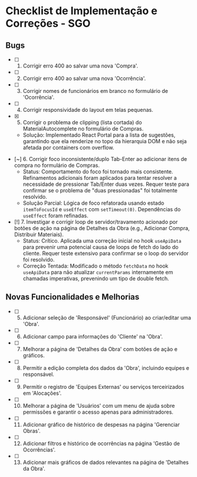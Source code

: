 # Checklist de Implementação e Correções - SGO

## Bugs
- [ ] 1. Corrigir erro 400 ao salvar uma nova 'Compra'.
- [ ] 2. Corrigir erro 400 ao salvar uma nova 'Ocorrência'.
- [ ] 3. Corrigir nomes de funcionários em branco no formulário de 'Ocorrência'.
- [ ] 4. Corrigir responsividade do layout em telas pequenas.
- [X] 5. Corrigir o problema de clipping (lista cortada) do MaterialAutocomplete no formulário de Compras.
    - Solução: Implementado React Portal para a lista de sugestões, garantindo que ela renderize no topo da hierarquia DOM e não seja afetada por containers com overflow.
- [~] 6. Corrigir foco inconsistente/duplo Tab-Enter ao adicionar itens de compra no formulário de Compras.
    - Status: Comportamento do foco foi tornado mais consistente. Refinamentos adicionais foram aplicados para tentar resolver a necessidade de pressionar Tab/Enter duas vezes. Requer teste para confirmar se o problema de "duas pressionadas" foi totalmente resolvido.
    - Solução Parcial: Lógica de foco refatorada usando estado `itemToFocusId` e `useEffect` com `setTimeout(0)`. Dependências do `useEffect` foram refinadas.
- [!] 7. Investigar e corrigir loop de servidor/travamento acionado por botões de ação na página de Detalhes da Obra (e.g., Adicionar Compra, Distribuir Materiais).
    - Status: Crítico. Aplicada uma correção inicial no hook `useApiData` para prevenir uma potencial causa de loops de fetch do lado do cliente. Requer teste extensivo para confirmar se o loop do servidor foi resolvido.
    - Correção Tentada: Modificado o método `fetchData` no hook `useApiData` para não atualizar `currentParams` internamente em chamadas imperativas, prevenindo um tipo de double fetch.

## Novas Funcionalidades e Melhorias
- [ ] 5. Adicionar seleção de 'Responsável' (Funcionário) ao criar/editar uma 'Obra'.
- [ ] 6. Adicionar campo para informações do 'Cliente' na 'Obra'.
- [ ] 7. Melhorar a página de 'Detalhes da Obra' com botões de ação e gráficos.
- [ ] 8. Permitir a edição completa dos dados da 'Obra', incluindo equipes e responsável.
- [ ] 9. Permitir o registro de 'Equipes Externas' ou serviços terceirizados em 'Alocações'.
- [ ] 10. Melhorar a página de 'Usuários' com um menu de ajuda sobre permissões e garantir o acesso apenas para administradores.
- [ ] 11. Adicionar gráfico de histórico de despesas na página 'Gerenciar Obras'.
- [ ] 12. Adicionar filtros e histórico de ocorrências na página 'Gestão de Ocorrências'.
- [ ] 13. Adicionar mais gráficos de dados relevantes na página de 'Detalhes da Obra'.
